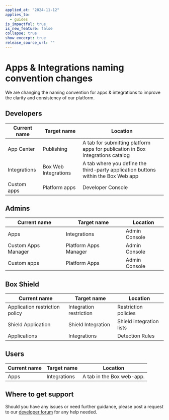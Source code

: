 ```yaml
---
applied_at: "2024-11-12"
applies_to:
  - guides
is_impactful: true
is_new_feature: false
collapse: true
show_excerpt: true
release_source_url: ""
---
```

# Apps & Integrations naming convention changes

We are changing the naming convention for apps & integrations to improve the clarity and consistency of our platform.

## Developers

| Current name | Target name | Location |
| --- | --- | --- |
| App Center | Publishing | A tab for submitting platform apps for publication in Box Integrations catalog |
| Integrations | Box Web Integrations | A tab where you define the third-party application buttons within the Box Web app |
| Custom apps | Platform apps | Developer Console | 

<!-- more -->

## Admins

| Current name | Target name | Location |
| --- | --- | --- |
| Apps | Integrations | Admin Console |
| Custom Apps Manager | Platform Apps Manager | Admin Console |
| Custom apps | Platform Apps | Admin Console |

## Box Shield

 Current name | Target name | Location |
| --- | --- | --- |
| Application restriction policy | Integration restriction | Restriction policies | 
| Shield Application | Shield Integration | Shield integration lists |
| Applications | Integrations | Detection Rules | 

## Users

 Current name | Target name | Location |
| --- | --- | --- |
| Apps | Integrations | A tab in the Box web-app. |

## Where to get support

Should you have any issues or need further guidance, please post a request to our [developer forum][1] for any help needed.

[1]: https://forum.box.com/
